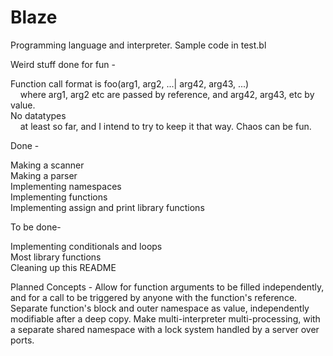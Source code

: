 # Blaze
Programming language and interpreter. Sample code in test.bl

Weird stuff done for fun -

Function call format is foo(arg1, arg2, ...| arg42, arg43, ...)  
&nbsp;&nbsp;&nbsp;&nbsp;where arg1, arg2 etc are passed by reference, and arg42, arg43, etc by value.  
No datatypes  
&nbsp;&nbsp;&nbsp;&nbsp;at least so far, and I intend to try to keep it that way. Chaos can be fun.

Done -

Making a scanner  
Making a parser  
Implementing namespaces  
Implementing functions  
Implementing assign and print library functions

To be done-

Implementing conditionals and loops  
Most library functions  
Cleaning up this README  

Planned Concepts -
Allow for function arguments to be filled independently, and for a call to be triggered by anyone with the function's reference.
Separate function's block and outer namespace as value, independently modifiable after a deep copy.
Make multi-interpreter multi-processing, with a separate shared namespace with a lock system handled by a server over ports.